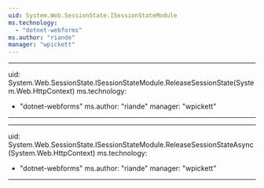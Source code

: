 ```yaml
---
uid: System.Web.SessionState.ISessionStateModule
ms.technology: 
  - "dotnet-webforms"
ms.author: "riande"
manager: "wpickett"
---
```


---
uid: System.Web.SessionState.ISessionStateModule.ReleaseSessionState(System.Web.HttpContext)
ms.technology: 
  - "dotnet-webforms"
ms.author: "riande"
manager: "wpickett"
---

---
uid: System.Web.SessionState.ISessionStateModule.ReleaseSessionStateAsync(System.Web.HttpContext)
ms.technology: 
  - "dotnet-webforms"
ms.author: "riande"
manager: "wpickett"
---
